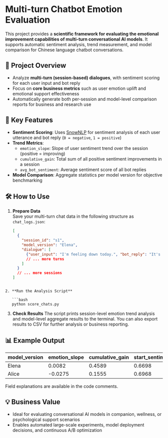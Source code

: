 
# Multi-turn Chatbot Emotion Evaluation

This project provides a **scientific framework for evaluating the emotional improvement capabilities of multi-turn conversational AI models**. It supports automatic sentiment analysis, trend measurement, and model comparison for Chinese language chatbot conversations.

## 🚀 Project Overview

- Analyze **multi-turn (session-based) dialogues**, with sentiment scoring for each user input and bot reply
- Focus on **core business metrics** such as user emotion uplift and emotional support effectiveness
- Automatically generate both per-session and model-level comparison reports for business and research use

## 🔑 Key Features

- **Sentiment Scoring**: Uses [SnowNLP](https://github.com/isnowfy/snownlp) for sentiment analysis of each user utterance and bot reply (`0 = negative`, `1 = positive`)
- **Trend Metrics**:
  - `emotion_slope`: Slope of user sentiment trend over the session (positive = improving)
  - `cumulative_gain`: Total sum of all positive sentiment improvements in a session
  - `avg_bot_sentiment`: Average sentiment score of all bot replies
- **Model Comparison**: Aggregate statistics per model version for objective benchmarking

## 🛠 How to Use

1. **Prepare Data**  
   Save your multi-turn chat data in the following structure as `chat_logs.json`:
   
   ```json
   [
     {
       "session_id": "s1",
       "model_version": "Elena",
       "dialogue": [
         {"user_input": "I'm feeling down today.", "bot_reply": "It's okay, you're not alone. Everyone has tough days. Tomorrow will be better."}
         // ... more turns
       ]
     }
     // ... more sessions
   ]
```

2. **Run the Analysis Script**

   ```bash
   python score_chats.py
   ```

3. **Check Results**
   The script prints session-level emotion trend analysis and model-level aggregate results to the terminal. You can also export results to CSV for further analysis or business reporting.

## 📊 Example Output

| model\_version | emotion\_slope | cumulative\_gain | start\_sentiment | end\_sentiment | avg\_bot\_sentiment | count |
| -------------- | -------------- | ---------------- | ---------------- | -------------- | ------------------- | ----- |
| Elena          | 0.0082         | 0.4589           | 0.6698           | 0.6861         | 0.8604              | 4     |
| Alice          | -0.0275        | 0.1555           | 0.6968           | 0.6419         | 0.5873              | 4     |

Field explanations are available in the code comments.

## 💡 Business Value

* Ideal for evaluating conversational AI models in companion, wellness, or psychological support scenarios
* Enables automated large-scale experiments, model deployment decisions, and continuous A/B optimization


